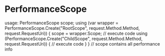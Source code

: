 # PerformanceScope
usage:
    PerformanceScope scope;
    using (var wrapper = PerformanceScope.Create("RootScope", request.Method.Method, request.RequestUri))
    {
      scope = wrapper.Scope;
      // execute code
      using (PerformanceScope.Create("ChildScope", request.Method.Method, request.RequestUri))
      {
          // execute code
      }
    }
    // scope contains all performance info

